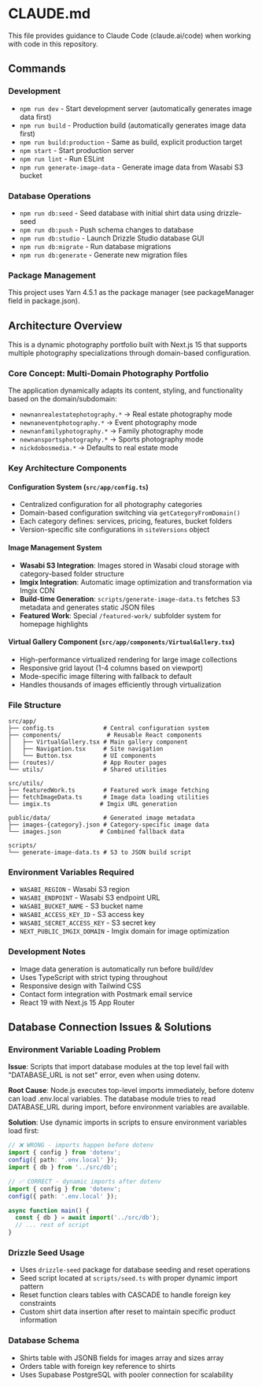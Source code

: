# CLAUDE.md

This file provides guidance to Claude Code (claude.ai/code) when working with code in this repository.

## Commands

### Development
- `npm run dev` - Start development server (automatically generates image data first)
- `npm run build` - Production build (automatically generates image data first)
- `npm run build:production` - Same as build, explicit production target
- `npm start` - Start production server
- `npm run lint` - Run ESLint
- `npm run generate-image-data` - Generate image data from Wasabi S3 bucket

### Database Operations
- `npm run db:seed` - Seed database with initial shirt data using drizzle-seed
- `npm run db:push` - Push schema changes to database
- `npm run db:studio` - Launch Drizzle Studio database GUI
- `npm run db:migrate` - Run database migrations
- `npm run db:generate` - Generate new migration files

### Package Management
This project uses Yarn 4.5.1 as the package manager (see packageManager field in package.json).

## Architecture Overview

This is a dynamic photography portfolio built with Next.js 15 that supports multiple photography specializations through domain-based configuration.

### Core Concept: Multi-Domain Photography Portfolio
The application dynamically adapts its content, styling, and functionality based on the domain/subdomain:
- `newnanrealestatephotography.*` → Real estate photography mode
- `newnaneventphotography.*` → Event photography mode  
- `newnanfamilyphotography.*` → Family photography mode
- `newnansportsphotography.*` → Sports photography mode
- `nickdobosmedia.*` → Defaults to real estate mode

### Key Architecture Components

#### Configuration System (`src/app/config.ts`)
- Centralized configuration for all photography categories
- Domain-based configuration switching via `getCategoryFromDomain()`
- Each category defines: services, pricing, features, bucket folders
- Version-specific site configurations in `siteVersions` object

#### Image Management System
- **Wasabi S3 Integration**: Images stored in Wasabi cloud storage with category-based folder structure
- **Imgix Integration**: Automatic image optimization and transformation via Imgix CDN
- **Build-time Generation**: `scripts/generate-image-data.ts` fetches S3 metadata and generates static JSON files
- **Featured Work**: Special `/featured-work/` subfolder system for homepage highlights

#### Virtual Gallery Component (`src/app/components/VirtualGallery.tsx`)
- High-performance virtualized rendering for large image collections
- Responsive grid layout (1-4 columns based on viewport)
- Mode-specific image filtering with fallback to default
- Handles thousands of images efficiently through virtualization

### File Structure
```
src/app/
├── config.ts              # Central configuration system
├── components/             # Reusable React components
│   ├── VirtualGallery.tsx # Main gallery component
│   ├── Navigation.tsx     # Site navigation
│   └── Button.tsx         # UI components
├── (routes)/              # App Router pages
└── utils/                 # Shared utilities

src/utils/
├── featuredWork.ts        # Featured work image fetching
├── fetchImageData.ts      # Image data loading utilities
└── imgix.ts              # Imgix URL generation

public/data/               # Generated image metadata
├── images-{category}.json # Category-specific image data
└── images.json           # Combined fallback data

scripts/
└── generate-image-data.ts # S3 to JSON build script
```

### Environment Variables Required
- `WASABI_REGION` - Wasabi S3 region
- `WASABI_ENDPOINT` - Wasabi S3 endpoint URL
- `WASABI_BUCKET_NAME` - S3 bucket name
- `WASABI_ACCESS_KEY_ID` - S3 access key
- `WASABI_SECRET_ACCESS_KEY` - S3 secret key
- `NEXT_PUBLIC_IMGIX_DOMAIN` - Imgix domain for image optimization

### Development Notes
- Image data generation is automatically run before build/dev
- Uses TypeScript with strict typing throughout
- Responsive design with Tailwind CSS
- Contact form integration with Postmark email service
- React 19 with Next.js 15 App Router

## Database Connection Issues & Solutions

### Environment Variable Loading Problem
**Issue**: Scripts that import database modules at the top level fail with "DATABASE_URL is not set" error, even when using dotenv.

**Root Cause**: Node.js executes top-level imports immediately, before dotenv can load .env.local variables. The database module tries to read DATABASE_URL during import, before environment variables are available.

**Solution**: Use dynamic imports in scripts to ensure environment variables load first:

```typescript
// ❌ WRONG - imports happen before dotenv
import { config } from 'dotenv';
config({ path: '.env.local' });
import { db } from '../src/db';

// ✅ CORRECT - dynamic imports after dotenv
import { config } from 'dotenv';
config({ path: '.env.local' });

async function main() {
  const { db } = await import('../src/db');
  // ... rest of script
}
```

### Drizzle Seed Usage
- Uses `drizzle-seed` package for database seeding and reset operations
- Seed script located at `scripts/seed.ts` with proper dynamic import pattern
- Reset function clears tables with CASCADE to handle foreign key constraints
- Custom shirt data insertion after reset to maintain specific product information

### Database Schema
- Shirts table with JSONB fields for images array and sizes array
- Orders table with foreign key reference to shirts
- Uses Supabase PostgreSQL with pooler connection for scalability